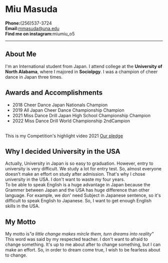 <!DOCTYPE html>
<html lang="en">
<head>
   <meta charset="UTF-8" />
   <meta name="author" content="Miu Masuda" />
   <meta name="viewport" content="width=device-width, initial-scale=1.0" />
   <title>Miu's CS 135 Page</title>
</head>

<body>
   <h1>Miu Masuda</h1>
   
   <b>Phone:</b>(256)537-3724</br>
   <b>Email:</b>mmasuda@una.edu</br>
   <b>Find me on instagram:</b>miumiu_o5</p>
  
   
<hr>

   <h2>About Me</h2>
       <p>I'm an International student from Japan. I attend college at the <b>University of North Alabama</b>, 
	   where I majored in <b>Sociolpgy</b>. I was a champion of cheer dance in Japan three times.</p>
	   
   <h2>Awards and Accomplishments</h2>
       <ul>
  <li>2018 Cheer Dance Japan Nationals Champion</li>
  <li>2019 All Japan Cheer Dance Championship  Champion</li>
  <li>2021 Miss Dance Drill Japan High School Championship Champion</li>
  <li>2022 Miss Dance Drill World Championship 2ndCampion</li>
       </ul><br>
	   This is my Competition's highlight video 2021
	  <a href="https://youtu.be/zGAgK0SFxEE?si=ZcagVxiAdf0WC9qN<a href=">Our pledge</a>
       
</body>
 <h2>Why I decided University in the USA</h2>
     <p>Actually, University in Japan is so easy to graduation. However, entry to university is very difficult. We study a lot for entry test.
	 So, almost everyone doesn’t make an effort on study after admission. That's why I chose university in the USA. I don't want to waste my four years. <br>
	 To be able to speak English is a huge advantage in Japan because the Grammer between Japan and the USA has huge difference than other language.
	 For example, we don' need Subject in Japanese sentence, so it's difficult to speak English to Japanese.
	 So, I want to get enough English skills in the USA.</p>

<h2>My Motto</h2>
    <p>My motto is<i>"a little change makes mircle them, turn dreams into reality"</i>
    This word was said by my respected teacher. I don't want to afraid to change something. 
	It's up to me about after to change something, but I can make an effort. So, in order to dream come true, I wish to be fearless about to change.

</html>
